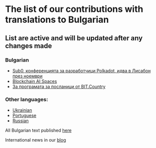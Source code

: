 # The list of our contributions with translations to Bulgarian

## List are active and will be updated after any changes made

### Bulgarian
- [Sub0, конференцията за разработчици Polkadot, идва в Лисабон през ноември](https://bg.nq4.net/rIDKcyHFQbJ)
- [Blockchain AI Spaces](https://bg.nq4.net/80z7QmfW76Z)
- [За програмата за посланици от BIT.Country](https://teletype.in/@plusua/zN_XYGhQ2tx)

### Other languages:
- [Ukrainian](https://github.com/nq4-net/entrance/blob/main/languages/ukrainian.md)
- [Portuguese](https://github.com/nq4-net/entrance/blob/main/languages/portuguese.md)
- [Russian](https://github.com/nq4-net/entrance/blob/main/languages/russian.md)

All Bulgarian text published [here](https://bg.nq4.net/)

International news in our [blog](https://blog.nq4.net)